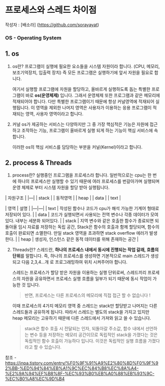 # 프로세스와 스레드 차이점

작성자 : [배소라] (https://github.com/sorayayat)
### OS - Operating System

## 1. os

1) os란?
    프로그램이 실행에 필요한 요소들을 시스템 자원이라 합니다. (CPU, 메모리, 보조기억장치, 입출력 장치)
    즉 모든 프로그램은 실행하기에 앞서 자원을 필요로 합니다.

    여기서 실행할 프로그램에 자원을 할당하고, 올바르게 실행하도록 돕는 특별한 프로그램이 바로 **os(운영체제)** 입니다.
    그래서 운영체제 또한 프로그램과 같은 메모리에 적재되어야 합니다.
    다만 특별한 프로그램이기 때문에 항상 커널영역에 적재되어 실행됩니다. 이 영역을 제외한 나머지 영역은 사용자가 이용하는 응용 프로그램이 적재되는 영역, 사용자 영역이라고 합니다.

2) 커널
    os가 제공하는 서비스는 다양하지만 그 중 가장 핵심적은 기능은 자원에 접근하고 조작하는 기능, 프로그램이 올바르게 실행 되게 하는 기능이 핵심 서비스에 속합니다.

    이러한 os의 핵심 서비스를 담당하는 부분을 커널(Kernel)이라고 합니다.

    
## 2. process & Threads

1) process란?
    실행중인 프로그램을 프로세스라 합니다. 일반적으로는 cpu는 한 번에 하나의 프로세스만 실행할 수 있기 때문에 여러 프로세스를 번갈아가며 실행되며 운영 체제로 부터 시스템 자원을 할당 받아 실행됩니다.


|  자원구조 |
|—|
| stack |
|  동적영역 |
|  heap |
|  data |
| text |

| 영역 | 설명 |
|—|—|
| text | 작성된 함수나 코드가 cpu가 해석 가능한 기계어 형태로 저장되어 있다. |
| data | 코드가 실행되면서 사용되는 전역 변수나 각종 데이터가 모여있다. 내부는 세분화 되어있다. |
| stack | 지역 변수와 같은 호출한 함수가 종료되면 되돌아올 임시 자료를 저장하는 독립 공간, Stack은 함수의 호출과 함께 할당되며, 함수의 호출이 완료되면 소멸한다. 만일 stack 영역을 초과하면 stack overflow 에러가 발생한다. |
| heap | 생성자, 인스턴스 같은 동적 데이터를 위해 존재하는 공간 |
    


2) Threads란?
    스레드란, **하나의 프로세스 내에서 동시에 진행되는 작업 갈래, 흐름의 단위**를 말합니다.
    즉, 하나의 프로세스를 생성하면 기본적으로 main 스레드가 생성되고 다음 2,3,4…개 로 프로그래밍하여 위치 시켜주어야 합니다.

    스레드는 프로세스가 할당 받은 자원을 이용하는 실행 단위로써, 스레드끼리 프로세스의 자원을 공유하면서 프로세스 실행 흐름을 일부가 되기 때문에 동시 작업이 가능한 것 입니다.

    > 반면, 프로세스는 다른 프로세스의 메모리에 직접 접근 할 수 없습니다 !

    이때 프로세스의 4가지 메모리 영역 중 스레드는 stack만 할당받고 나머지는 다른 스레드들과 공유하게 됩니다.
    따라서 스레드는 별도의 stack을 가지고 있지만 heap 메모리는 고유하기 때문에 다른 스레드에서 가져와 읽고 쓸 수 있습니다.

    > stack은 함수 호출 시 전달되는 인자, 되돌아갈 주소값, 함수 내에서 선언하는 변수 등을 저장하는 메모리 공간이므로 독립적인 stack을 가졌다는 것은 독립적인 함수 호출이 가능하다 입니다. 이것은 독립적인 실행 흐름을 가졌다라고 할 수 있습니다.

참조 - 
https://inpa.tistory.com/entry/%F0%9F%91%A9%E2%80%8D%F0%9F%92%BB-%ED%94%84%EB%A1%9C%EC%84%B8%EC%8A%A4-%E2%9A%94%EF%B8%8F-%EC%93%B0%EB%A0%88%EB%93%9C-%EC%B0%A8%EC%9D%B4

